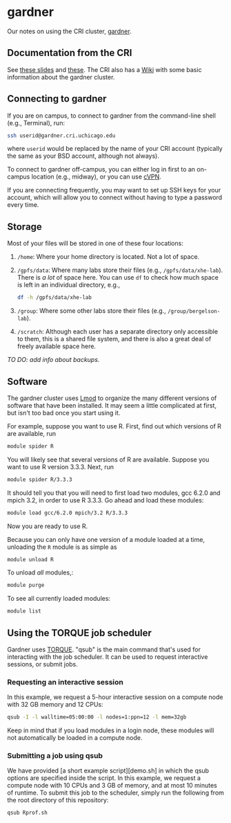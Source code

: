 # gardner

Our notes on using the CRI cluster, [gardner][gardner].

## Documentation from the CRI

See [these slides](gardner-1.pdf) and [these](gardner-2.pdf). The CRI
also has a [Wiki][cri-wiki] with some basic information about the
gardner cluster.

## Connecting to gardner

If you are on campus, to connect to gardner from the command-line
shell (e.g., Terminal), run:

```bash
ssh userid@gardner.cri.uchicago.edu
```

where `userid` would be replaced by the name of your CRI account
(typically the same as your BSD account, although not always).

To connect to gardner off-campus, you can either log in first to an
on-campus location (e.g., midway), or you can use [cVPN][cvpn].

If you are connecting frequently, you may want to set up SSH keys for
your account, which will allow you to connect without having to type a
password every time.

## Storage

Most of your files will be stored in one of these four locations:

1. `/home`: Where your home directory is located. Not a lot of space.

2. `/gpfs/data`: Where many labs store their files (e.g.,
   `/gpfs/data/xhe-lab`). There is *a lot* of space here. You can use
   `df` to check how much space is left in an individual directory, e.g.,

    ```bash
    df -h /gpfs/data/xhe-lab
    ```

3. `/group`: Where some other labs store their files (e.g.,
   `/group/bergelson-lab`).

4. `/scratch`: Although each user has a separate directory only
   accessible to them, this is a shared file system, and there is also
   a great deal of freely available space here.

*TO DO: add info about backups.*

## Software

The gardner cluster uses [Lmod][lmod] to organize the many different
versions of software that have been installed. It may seem a little
complicated at first, but isn't too bad once you start using it.

For example, suppose you want to use R. First, find out which versions
of R are available, run

```bash
module spider R
```

You will likely see that several versions of R are available. Suppose
you want to use R version 3.3.3. Next, run

```bash
module spider R/3.3.3
```

It should tell you that you will need to first load two modules,
gcc 6.2.0 and mpich 3.2, in order to use R 3.3.3. Go ahead and load
these modules:

```bash
module load gcc/6.2.0 mpich/3.2 R/3.3.3
```

Now you are ready to use R.

Because you can only have one version of a module loaded at a time, unloading the `R` module is as simple as 

```bash
module unload R
```

To unload _all_ modules,:

```bash
module purge
```

To see all currently loaded modules:

```bash
module list
```

## Using the TORQUE job scheduler

Gardner uses [TORQUE][torque]. "qsub" is the main command that's used
for interacting with the job scheduler. It can be used to request
interactive sessions, or submit jobs.

### Requesting an interactive session

In this example, we request a 5-hour interactive session on a compute
node with 32 GB memory and 12 CPUs:

```bash
qsub -I -l walltime=05:00:00 -l nodes=1:ppn=12 -l mem=32gb
```

Keep in mind that if you load modules in a login node, these modules
will not automatically be loaded in a compute node.

### Submitting a job using qsub

We have provided [a short example script][demo.sh] in which the qsub
options are specified inside the script. In this example, we request a
compute node with 10 CPUs and 3 GB of memory, and at most 10 minutes
of runtime. To submit this job to the scheduler, simply run the
following from the root directory of this repository:

```R
qsub Rprof.sh
```

[gardner]: http://cri.uchicago.edu/hpc
[cri-wiki]: https://wiki.uchicago.edu/display/public/CRI/Home
[torque]: https://en.wikipedia.org/wiki/TORQUE
[cvpn]: https://uchicago.service-now.com/it?id=kb_article&kb=kb00015292
[lmod]: http://lmod.readthedocs.org

